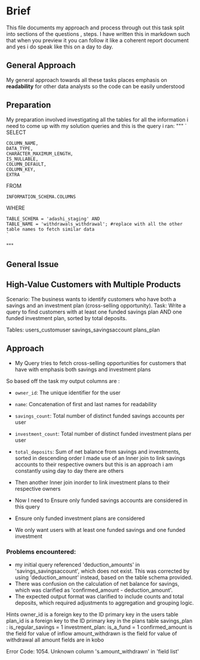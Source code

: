 # Brief 
This file documents my approach and process through out this task split into sections of the questions , steps. I have written this in markdown such that when you preview it you can follow it like a coherent  report document and yes i do speak like this on a day to day.


## General Approach 
My general approach towards all these tasks places emphasis on **readability** for other data analysts so the code can be easily understood 

## Preparation
My preparation involved investigating all the tables for all the information i need to come up with my solution queries and this is the query i ran:
"""
`
SELECT 
    
    COLUMN_NAME,
    DATA_TYPE,
    CHARACTER_MAXIMUM_LENGTH,
    IS_NULLABLE,
    COLUMN_DEFAULT,
    COLUMN_KEY,
    EXTRA

FROM 

    INFORMATION_SCHEMA.COLUMNS
WHERE 

    TABLE_SCHEMA = 'adashi_staging' AND 
    TABLE_NAME = 'withdrawals_withdrawal'; #replace with all the other table names to fetch similar data 
    `
"""
## General Issue 

## High-Value Customers with Multiple Products
Scenario: The business wants to identify customers who have both a savings and an investment plan (cross-selling opportunity).
Task: Write a query to find customers with at least one funded savings plan AND one funded investment plan, sorted by total deposits.

Tables:
users_customuser
savings_savingsaccount
plans_plan

## Approach 
- My Query tries to fetch cross-selling opportunities for customers that have with emphasis both savings and investment plans

So based off the task my output columns are :

- `owner_id`: The unique identifier for the user

- `name`: Concatenation of first and last names for readability
- `savings_count`: Total number of distinct funded savings accounts per user
- `investment_count`: Total number of distinct funded investment plans per user
- `total_deposits`: Sum of net balance from savings and investments, sorted in descending order
I made use of an Inner join to link savings accounts to their respective owners but this is an approach i am constantly using day to day there are others 
- Then another Inner join inorder to  link investment plans to their respective owners
- Now I need to Ensure only funded savings accounts are considered in this query
- Ensure only funded investment plans are considered
- We only want users with at least one funded savings and one funded investment

### Problems encountered:
-  my initial query referenced 'deduction_amounts' in 'savings_savingsaccount', which does not exist.
   This was corrected by using 'deduction_amount' instead, based on the table schema provided.
-  There was confusion on the calculation of net balance for savings, which was clarified as 'confirmed_amount - deduction_amount'.
- The expected output format was clarified to include counts and total deposits, which required adjustments to aggregation and grouping logic.



Hints
owner_id is a foreign key to the ID primary key in the users table
plan_id is a foreign key to the ID primary key in the plans table
savings_plan : is_regular_savings = 1
investment_plan: is_a_fund = 1
confirmed_amount is the field for value of inflow
amount_withdrawn is the field for value of withdrawal
all amount fields are in kobo



Error Code: 1054. Unknown column 's.amount_withdrawn' in 'field list'


